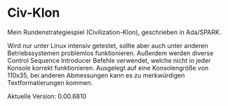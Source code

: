 # Civ-Klon
Mein Rundenstrategiespiel (Civilization-Klon), geschrieben in Ada/SPARK.

Wird nur unter Linux intensiv getestet, sollte aber auch unter anderen Betriebssystemen problemlos funktionieren. Außerdem werden diverse Control Sequence Introducer Befehle verwendet, welche nicht in jeder Konsole korrekt funktionieren. Ausgelegt auf eine Konsolengröße von 110x35, bei anderen Abmessungen kann es zu merkwürdigen Textformatierungen kommen.

Aktuelle Version: 0.00.6810